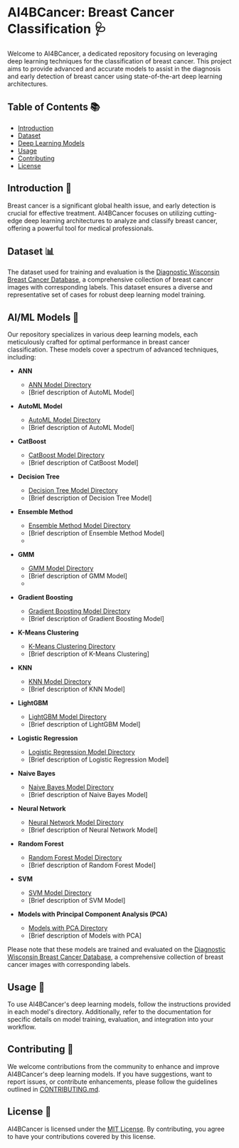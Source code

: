 # AI4BCancer: Breast Cancer Classification 🩺

Welcome to AI4BCancer, a dedicated repository focusing on leveraging deep learning techniques for the classification of breast cancer. This project aims to provide advanced and accurate models to assist in the diagnosis and early detection of breast cancer using state-of-the-art deep learning architectures.

## Table of Contents 📚

- [Introduction](#introduction)
- [Dataset](#dataset)
- [Deep Learning Models](#deep-learning-models)
- [Usage](#usage)
- [Contributing](#contributing)
- [License](#license)

## Introduction 🌟

Breast cancer is a significant global health issue, and early detection is crucial for effective treatment. AI4BCancer focuses on utilizing cutting-edge deep learning architectures to analyze and classify breast cancer, offering a powerful tool for medical professionals.

## Dataset 📊

The dataset used for training and evaluation is the [Diagnostic Wisconsin Breast Cancer Database](https://www.kaggle.com/datasets/uciml/breast-cancer-wisconsin-data), a comprehensive collection of breast cancer images with corresponding labels. This dataset ensures a diverse and representative set of cases for robust deep learning model training.

## AI/ML Models 🧠

Our repository specializes in various deep learning models, each meticulously crafted for optimal performance in breast cancer classification. These models cover a spectrum of advanced techniques, including:

- **ANN**
  - [ANN Model Directory](https://github.com/footcricket05/BCancerAI/tree/main/Models/ANN)
  - [Brief description of AutoML Model]
    
- **AutoML Model**
  - [AutoML Model Directory](https://github.com/footcricket05/BCancerAI/tree/main/Models/AutoML%20Model)
  - [Brief description of AutoML Model]

- **CatBoost**
  - [CatBoost Model Directory](https://github.com/footcricket05/BCancerAI/tree/main/Models/CatBoost)
  - [Brief description of CatBoost Model]

- **Decision Tree**
  - [Decision Tree Model Directory](https://github.com/footcricket05/BCancerAI/tree/main/Models/Decision%20Tree)
  - [Brief description of Decision Tree Model]

- **Ensemble Method**
  - [Ensemble Method Model Directory](https://github.com/footcricket05/BCancerAI/tree/main/Models/Ensemble%20Method)
  - [Brief description of Ensemble Method Model]
  - 
- **GMM**
  - [GMM Model Directory](https://github.com/footcricket05/BCancerAI/tree/main/Models/GMM%20Model)
  - [Brief description of GMM Model]
  - 
- **Gradient Boosting**
  - [Gradient Boosting Model Directory](https://github.com/footcricket05/BCancerAI/tree/main/Models/Gradient%20Boosting)
  - [Brief description of Gradient Boosting Model]

- **K-Means Clustering**
  - [K-Means Clustering Directory](https://github.com/footcricket05/BCancerAI/tree/main/Models/K-Means%20Clustering)
  - [Brief description of K-Means Clustering]

- **KNN**
  - [KNN Model Directory](https://github.com/footcricket05/BCancerAI/tree/main/Models/KNN)
  - [Brief description of KNN Model]

- **LightGBM**
  - [LightGBM Model Directory](https://github.com/footcricket05/BCancerAI/tree/main/Models/LightGBM)
  - [Brief description of LightGBM Model]

- **Logistic Regression**
  - [Logistic Regression Model Directory](https://github.com/footcricket05/BCancerAI/tree/main/Models/Logistic%20Regression)
  - [Brief description of Logistic Regression Model]

- **Naive Bayes**
  - [Naive Bayes Model Directory](https://github.com/footcricket05/BCancerAI/tree/main/Models/Naive%20Bayes)
  - [Brief description of Naive Bayes Model]

- **Neural Network**
  - [Neural Network Model Directory](https://github.com/footcricket05/BCancerAI/tree/main/Models/Neural%20Network)
  - [Brief description of Neural Network Model]

- **Random Forest**
  - [Random Forest Model Directory](https://github.com/footcricket05/BCancerAI/tree/main/Models/Random%20Forest)
  - [Brief description of Random Forest Model]

- **SVM**
  - [SVM Model Directory](https://github.com/footcricket05/BCancerAI/tree/main/Models/SVM)
  - [Brief description of SVM Model]

- **Models with Principal Component Analysis (PCA)**
  - [Models with PCA Directory](https://github.com/footcricket05/BCancerAI/tree/main/Models/Models%20with%20PCA)
  - [Brief description of Models with PCA]

Please note that these models are trained and evaluated on the [Diagnostic Wisconsin Breast Cancer Database](https://www.kaggle.com/datasets/uciml/breast-cancer-wisconsin-data), a comprehensive collection of breast cancer images with corresponding labels.

## Usage 🚀

To use AI4BCancer's deep learning models, follow the instructions provided in each model's directory. Additionally, refer to the documentation for specific details on model training, evaluation, and integration into your workflow.

## Contributing 🤝

We welcome contributions from the community to enhance and improve AI4BCancer's deep learning models. If you have suggestions, want to report issues, or contribute enhancements, please follow the guidelines outlined in [CONTRIBUTING.md](CONTRIBUTING.md).

## License 📜

AI4BCancer is licensed under the [MIT License](LICENSE). By contributing, you agree to have your contributions covered by this license.
